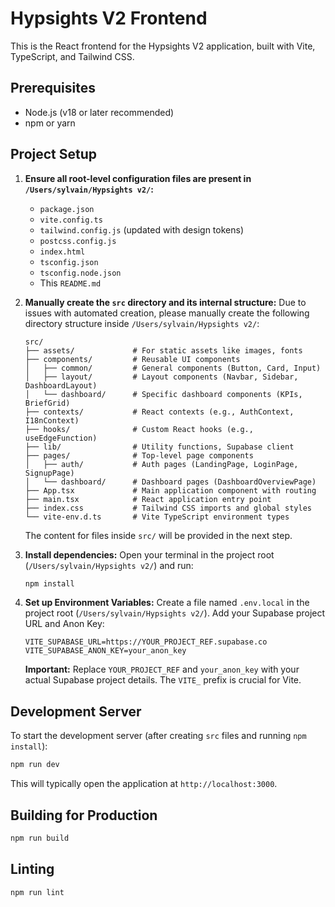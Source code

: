 # Hypsights V2 Frontend

This is the React frontend for the Hypsights V2 application, built with Vite, TypeScript, and Tailwind CSS.

## Prerequisites

- Node.js (v18 or later recommended)
- npm or yarn

## Project Setup

1.  **Ensure all root-level configuration files are present in `/Users/sylvain/Hypsights v2/`:**
    *   `package.json`
    *   `vite.config.ts`
    *   `tailwind.config.js` (updated with design tokens)
    *   `postcss.config.js`
    *   `index.html`
    *   `tsconfig.json`
    *   `tsconfig.node.json`
    *   This `README.md`

2.  **Manually create the `src` directory and its internal structure:**
    Due to issues with automated creation, please manually create the following directory structure inside `/Users/sylvain/Hypsights v2/`:

    ```
    src/
    ├── assets/             # For static assets like images, fonts
    ├── components/         # Reusable UI components
    │   ├── common/         # General components (Button, Card, Input)
    │   ├── layout/         # Layout components (Navbar, Sidebar, DashboardLayout)
    │   └── dashboard/      # Specific dashboard components (KPIs, BriefGrid)
    ├── contexts/           # React contexts (e.g., AuthContext, I18nContext)
    ├── hooks/              # Custom React hooks (e.g., useEdgeFunction)
    ├── lib/                # Utility functions, Supabase client
    ├── pages/              # Top-level page components
    │   ├── auth/           # Auth pages (LandingPage, LoginPage, SignupPage)
    │   └── dashboard/      # Dashboard pages (DashboardOverviewPage)
    ├── App.tsx             # Main application component with routing
    ├── main.tsx            # React application entry point
    ├── index.css           # Tailwind CSS imports and global styles
    └── vite-env.d.ts       # Vite TypeScript environment types
    ```
    The content for files inside `src/` will be provided in the next step.

3.  **Install dependencies:**
    Open your terminal in the project root (`/Users/sylvain/Hypsights v2/`) and run:
    ```bash
    npm install
    ```

4.  **Set up Environment Variables:**
    Create a file named `.env.local` in the project root (`/Users/sylvain/Hypsights v2/`). Add your Supabase project URL and Anon Key:
    ```env
    VITE_SUPABASE_URL=https://YOUR_PROJECT_REF.supabase.co
    VITE_SUPABASE_ANON_KEY=your_anon_key
    ```
    **Important:** Replace `YOUR_PROJECT_REF` and `your_anon_key` with your actual Supabase project details. The `VITE_` prefix is crucial for Vite.

## Development Server

To start the development server (after creating `src` files and running `npm install`):
```bash
npm run dev
```
This will typically open the application at `http://localhost:3000`.

## Building for Production
```bash
npm run build
```
## Linting
```bash
npm run lint
```
